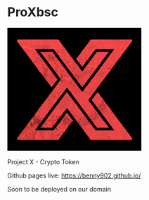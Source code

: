 # ProXbsc

![alt text](https://github.com/Benny902/ProXbsc/blob/main/media/smallX2.png?raw=true)

Project X - Crypto Token

Github pages live: https://benny902.github.io/

Soon to be deployed on our domain
